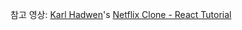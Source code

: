 참고 영상: [Karl Hadwen](https://github.com/karlhadwen)'s [Netflix Clone - React Tutorial](https://youtu.be/x_EEwGe-a9o)
